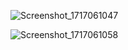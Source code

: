 ![Screenshot_1717061047](https://github.com/brijeshchhatrala01/Tops-Project/assets/152954177/23fc098a-1337-4484-ae28-af07194563cd)

![Screenshot_1717061058](https://github.com/brijeshchhatrala01/Tops-Project/assets/152954177/dcedece9-2905-4588-bf64-b130c433c1b3)
